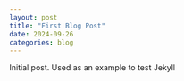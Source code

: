 ```yaml
---
layout: post
title: "First Blog Post"
date: 2024-09-26
categories: blog
---
```

Initial post. Used as an example to test Jekyll